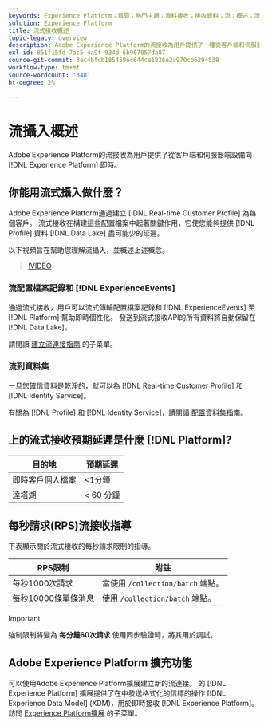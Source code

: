 ```yaml
---
keywords: Experience Platform；首頁；熱門主題；資料接收；接收資料；流；概述；流接收；延遲；流處理；流處理；；首頁；熱門主題；資料接收；接收；流處理；流處理；概述；流處理；延遲；流處理；
solution: Experience Platform
title: 流式接收概述
topic-legacy: overview
description: Adobe Experience Platform的流接收為用戶提供了一種從客戶端和伺服器端設備向Experience Platform即時發送資料的方法。
exl-id: 851f15fd-7ac5-4a9f-934d-6b907057da87
source-git-commit: 3ec4bfcb185459ec644ce1826e2a970cb6294538
workflow-type: tm+mt
source-wordcount: '348'
ht-degree: 2%

---
```


# 流攝入概述

Adobe Experience Platform的流接收為用戶提供了從客戶端和伺服器端設備向 [!DNL Experience Platform] 即時。

## 你能用流式攝入做什麼？

Adobe Experience Platform通過建立 [!DNL Real-time Customer Profile] 為每個客戶。 流式接收在構建這些配置檔案中起著關鍵作用，它使您能夠提供 [!DNL Profile] 資料 [!DNL Data Lake] 盡可能少的延遲。

以下視頻旨在幫助您理解流攝入，並概述上述概念。

>[!VIDEO](https://video.tv.adobe.com/v/28425?quality=12&learn=on)

### 流配置檔案記錄和 [!DNL ExperienceEvents]

通過流式接收，用戶可以流式傳輸配置檔案記錄和 [!DNL ExperienceEvents] 至 [!DNL Platform] 幫助即時個性化。 發送到流式接收API的所有資料將自動保留在 [!DNL Data Lake]。

請閱讀 [建立流連接指南](../tutorials/create-streaming-connection.md) 的子菜單。

### 流到資料集

一旦您確信資料是乾淨的，就可以為 [!DNL Real-time Customer Profile] 和 [!DNL Identity Service]。

有關為 [!DNL Profile] 和 [!DNL Identity Service]，請閱讀 [配置資料集指南](../../profile/tutorials/dataset-configuration.md)。

## 上的流式接收預期延遲是什麼 [!DNL Platform]?

| 目的地 | 預期延遲 |
| --------- | ---------------- |
| 即時客戶個人檔案 | &lt;1分鐘 |
| 達塔湖 | &lt; 60 分鐘 |

## 每秒請求(RPS)流接收指導

下表顯示關於流式接收的每秒請求限制的指導。

| RPS限制 | 附註 |
| --- | --- |
| 每秒1000次請求 | 當使用 `/collection/batch` 端點。 |
| 每秒10000條單條消息 | 使用 `/collection/batch` 端點。 |

>[!IMPORTANT]
>
>強制限制將變為 **每分鐘60次請求** 使用同步驗證時，將其用於調試。

## Adobe Experience Platform 擴充功能

可以使用Adobe Experience Platform擴展建立新的流連接。 的 [!DNL Experience Platform] 擴展提供了在中發送格式化的信標的操作 [!DNL Experience Data Model] (XDM)，用於即時接收 [!DNL Experience Platform]。 訪問 [Experience Platform擴展](../../tags/extensions/web/sdk/overview.md) 的子菜單。
